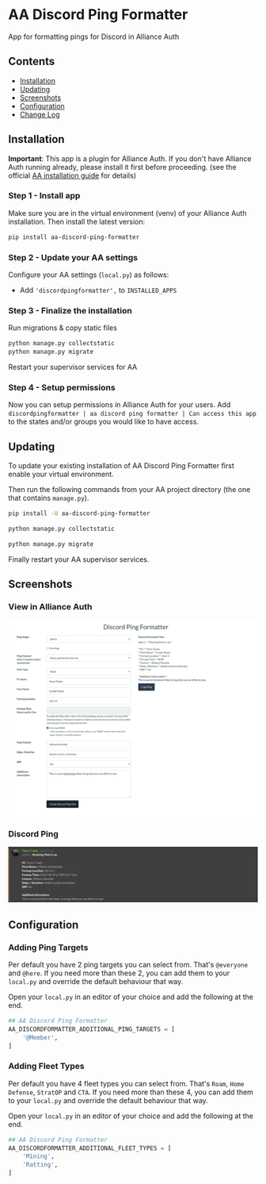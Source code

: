 # AA Discord Ping Formatter

App for formatting pings for Discord in Alliance Auth

## Contents

- [Installation](#installation)
- [Updating](#updating)
- [Screenshots](#screenshots)
- [Configuration](#configuration)
- [Change Log](CHANGELOG.md)

## Installation

**Important**: This app is a plugin for Alliance Auth. If you don't have Alliance Auth running already, please install it first before proceeding. (see the official [AA installation guide](https://allianceauth.readthedocs.io/en/latest/installation/allianceauth.html) for details)

### Step 1 - Install app

Make sure you are in the virtual environment (venv) of your Alliance Auth installation. Then install the latest version:

```bash
pip install aa-discord-ping-formatter
```

### Step 2 - Update your AA settings

Configure your AA settings (`local.py`) as follows:

- Add `'discordpingformatter',` to `INSTALLED_APPS`


### Step 3 - Finalize the installation

Run migrations & copy static files

```bash
python manage.py collectstatic
python manage.py migrate
```

Restart your supervisor services for AA

### Step 4 - Setup permissions

Now you can setup permissions in Alliance Auth for your users. Add ``discordpingformatter | aa discord ping formatter | Can access this app`` to the states and/or groups you would like to have access.

## Updating

To update your existing installation of AA Discord Ping Formatter first enable your virtual environment.

Then run the following commands from your AA project directory (the one that contains `manage.py`).

```bash
pip install -U aa-discord-ping-formatter
```

```bash
python manage.py collectstatic
```

```bash
python manage.py migrate
```

Finally restart your AA supervisor services.

## Screenshots

### View in Alliance Auth

![AA View](https://raw.githubusercontent.com/ppfeufer/aa-discord-ping-formatter/development/discordpingformatter/docs/aa-view.jpg)

### Discord Ping

![Discord Ping](https://raw.githubusercontent.com/ppfeufer/aa-discord-ping-formatter/development/discordpingformatter/docs/discord-ping.jpg)

## Configuration

### Adding Ping Targets

Per default you have 2 ping targets you can select from. That's `@everyone` and `@here`. If you need more than these 2, you can add them to your `local.py` and override the default behaviour that way.

Open your `local.py` in an editor of your choice and add the following at the end.

```python
## AA Discord Ping Formatter
AA_DISCORDFORMATTER_ADDITIONAL_PING_TARGETS = [
    '@Member',
]
```

### Adding Fleet Types
Per default you have 4 fleet types you can select from. That's `Roam`, `Home Defense`, `StratOP` and `CTA`. If you need more than these 4, you can add them to your `local.py` and override the default behaviour that way.

Open your `local.py` in an editor of your choice and add the following at the end.

```python
## AA Discord Ping Formatter
AA_DISCORDFORMATTER_ADDITIONAL_FLEET_TYPES = [
    'Mining',
    'Ratting',
]
```
